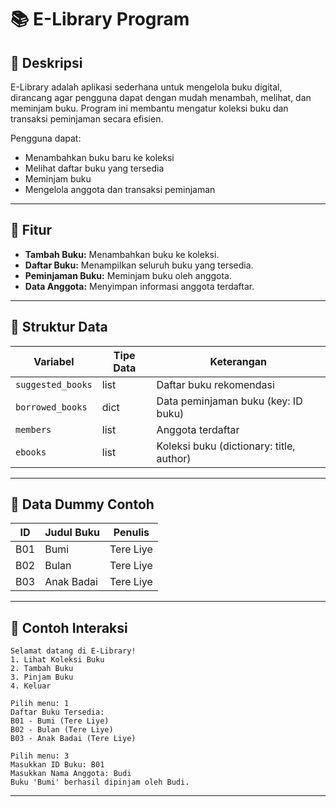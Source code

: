 # 📚 E-Library Program

## 🔹 **Deskripsi**

E-Library adalah aplikasi sederhana untuk mengelola buku digital, dirancang agar pengguna dapat dengan mudah menambah, melihat, dan meminjam buku.
Program ini membantu mengatur koleksi buku dan transaksi peminjaman secara efisien.

Pengguna dapat:

* Menambahkan buku baru ke koleksi
* Melihat daftar buku yang tersedia
* Meminjam buku
* Mengelola anggota dan transaksi peminjaman

---

## 🔹 **Fitur**

* **Tambah Buku:** Menambahkan buku ke koleksi.
* **Daftar Buku:** Menampilkan seluruh buku yang tersedia.
* **Peminjaman Buku:** Meminjam buku oleh anggota.
* **Data Anggota:** Menyimpan informasi anggota terdaftar.

---

## 🔹 **Struktur Data**

| Variabel          | Tipe Data | Keterangan                               |
| ----------------- | --------- | ---------------------------------------- |
| `suggested_books` | list      | Daftar buku rekomendasi                  |
| `borrowed_books`  | dict      | Data peminjaman buku (key: ID buku)      |
| `members`         | list      | Anggota terdaftar                        |
| `ebooks`          | list      | Koleksi buku (dictionary: title, author) |

---

## 🔹 **Data Dummy Contoh**

| ID  | Judul Buku | Penulis   |
| --- | ---------- | --------- |
| B01 | Bumi       | Tere Liye |
| B02 | Bulan      | Tere Liye |
| B03 | Anak Badai | Tere Liye |

---

## 🔹 **Contoh Interaksi**

```text
Selamat datang di E-Library!
1. Lihat Koleksi Buku
2. Tambah Buku
3. Pinjam Buku
4. Keluar

Pilih menu: 1
Daftar Buku Tersedia:
B01 - Bumi (Tere Liye)
B02 - Bulan (Tere Liye)
B03 - Anak Badai (Tere Liye)

Pilih menu: 3
Masukkan ID Buku: B01
Masukkan Nama Anggota: Budi
Buku 'Bumi' berhasil dipinjam oleh Budi.
```

---
